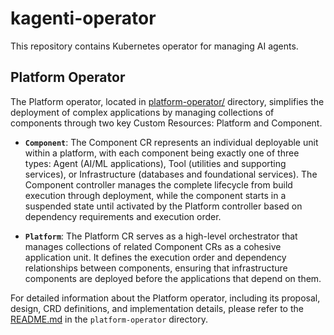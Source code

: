 # kagenti-operator

This repository contains Kubernetes operator for managing AI agents. 
## Platform Operator
The Platform operator, located in [platform-operator/](platform-operator/) directory, simplifies the deployment of complex applications by managing collections of components through two key Custom Resources: Platform and Component.
* **`Component`**: The Component CR represents an individual deployable unit within a platform, with each component being exactly one of three types: Agent (AI/ML applications), Tool (utilities and supporting services), or Infrastructure (databases and foundational services). The Component controller manages the complete lifecycle from build execution through deployment, while the component starts in a suspended state until activated by the Platform controller based on dependency requirements and execution order.

* **`Platform`**: The Platform CR serves as a high-level orchestrator that manages collections of related Component CRs as a cohesive application unit. It defines the execution order and dependency relationships between components, ensuring that infrastructure components are deployed before the applications that depend on them.

For detailed information about the Platform operator, including its proposal, design, CRD definitions, and implementation details, please refer to the [README.md](platform-operator/README.md) in the `platform-operator` directory.

